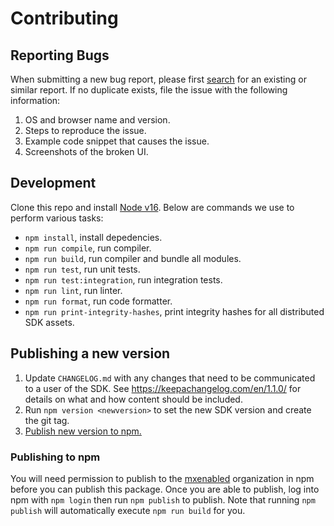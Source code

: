 # Contributing

## Reporting Bugs

When submitting a new bug report, please first
[search](https://github.com/mxenabled/web-widget-sdk/issues) for an existing or
similar report. If no duplicate exists, file the issue with the following
information:

1. OS and browser name and version.
2. Steps to reproduce the issue.
3. Example code snippet that causes the issue.
4. Screenshots of the broken UI.


## Development

Clone this repo and install [Node v16](https://nodejs.org/en/download/). Below
are commands we use to perform various tasks:

- `npm install`, install depedencies.
- `npm run compile`, run compiler.
- `npm run build`, run compiler and bundle all modules.
- `npm run test`, run unit tests.
- `npm run test:integration`, run integration tests.
- `npm run lint`, run linter.
- `npm run format`, run code formatter.
- `npm run print-integrity-hashes`, print integrity hashes for all distributed
  SDK assets.


## Publishing a new version

1. Update `CHANGELOG.md` with any changes that need to be communicated to a
   user of the SDK. See https://keepachangelog.com/en/1.1.0/ for details on
   what and how content should be included.
2. Run `npm version <newversion>` to set the new SDK version and create the git
   tag.
3. [Publish new version to npm.](#publishing-to-npm)


### Publishing to npm

You will need permission to publish to the [mxenabled][mxenabled_npm_org]
organization in npm before you can publish this package. Once you are able to
publish, log into npm with `npm login` then run `npm publish` to publish. Note
that running `npm publish` will automatically execute `npm run build` for you.


[mxenabled_npm_org]: https://www.npmjs.com/org/mxenabled "mxenabled npm organization"

